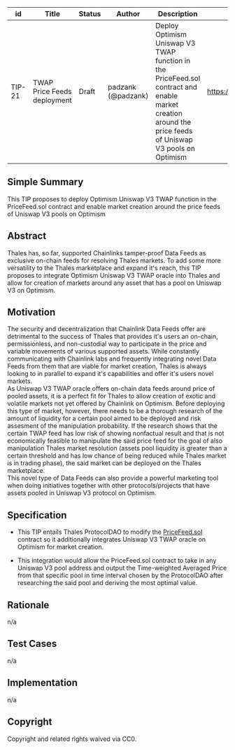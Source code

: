 

| id | Title | Status | Author | Description | Discussions to | Created |
| ----------- | ----------- | ----------- | ----------- | ----------- | ----------- | ----------- |
| TIP-21 | TWAP Price Feeds deployment | Draft | padzank (@padzank) | Deploy Optimism Uniswap V3 TWAP function in the PriceFeed.sol contract and enable market creation around the price feeds of Uniswap V3 pools on Optimism | https://discord.gg/rPpPcMXSeU | 2022-02-14

## Simple Summary

This TIP proposes to deploy Optimism Uniswap V3 TWAP function in the PriceFeed.sol contract and enable market creation around the price feeds of Uniswap V3 pools on Optimism

## Abstract

Thales has, so far, supported Chainlinks tamper-proof Data Feeds as exclusive on-chain feeds for resolving Thales markets. To add some more versatility to the Thales marketplace and expand it's reach, this TIP proposes to integrate Optimism Uniswap V3 TWAP oracle into Thales and allow for creation of markets around any asset that has a pool on Uniswap V3 on Optimism.

## Motivation

The security and decentralization that Chainlink Data Feeds offer are detrimental to the success of Thales that provides it's users an on-chain, permissionless, and non-custodial way to participate in the price and variable movements of various supported assets. While constantly communicating with Chainlink labs and frequently integrating novel Data Feeds from them that are viable for market creation, Thales is always looking to in parallel to expand it's capabilities and offer it's users novel markets.  
As Uniswap V3 TWAP oracle offers on-chain data feeds around price of pooled assets, it is a perfect fit for Thales to allow creation of exotic and volatile markets not yet offered by Chainlink on Optimism. Before deploying this type of market, however, there needs to be a thorough research of the amount of liquidity for a certain pool aimed to be deployed and risk assesment of the manipulation probability. If the research shows that the certain TWAP feed has low risk of showing nonfactual result and that is not economically feasible to manipulate the said price feed for the goal of also manipulation Thales market resolution (assets pool liquidity is greater than a certain threshold and has low chance of being reduced while Thales market is in trading phase), the said market can be deployed on the Thales marketplace.  
This novel type of Data Feeds can also provide a powerful marketing tool when doing initiatives together with other protocols/projects that have assets pooled in Uniswap V3 protocol on Optimism.

## Specification

 - This TIP entails Thales ProtocolDAO to modify the [PriceFeed.sol](https://github.com/thales-markets/contracts/blob/main/contracts/PriceFeed/PriceFeed.sol) contract so it additionally integrates Uniswap V3 TWAP oracle on Optimism for market creation.

 - This integration would allow the PriceFeed.sol contract to take in any Uniswap V3 pool address and output the Time-weighted Averaged Price from that specific pool in time interval chosen by the ProtocolDAO after researching the said pool and deriving the most optimal value.


## Rationale

n/a

## Test Cases

n/a

## Implementation

n/a

## Copyright

Copyright and related rights waived via CC0.

